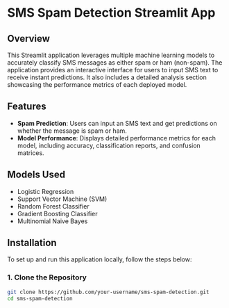 # SMS Spam Detection Streamlit App

## Overview

This Streamlit application leverages multiple machine learning models to accurately classify SMS messages as either spam or ham (non-spam). The application provides an interactive interface for users to input SMS text to receive instant predictions. It also includes a detailed analysis section showcasing the performance metrics of each deployed model.

## Features

- **Spam Prediction**: Users can input an SMS text and get predictions on whether the message is spam or ham.
- **Model Performance**: Displays detailed performance metrics for each model, including accuracy, classification reports, and confusion matrices.

## Models Used

- Logistic Regression
- Support Vector Machine (SVM)
- Random Forest Classifier
- Gradient Boosting Classifier
- Multinomial Naive Bayes

## Installation

To set up and run this application locally, follow the steps below:

### 1. Clone the Repository

```bash
git clone https://github.com/your-username/sms-spam-detection.git
cd sms-spam-detection
